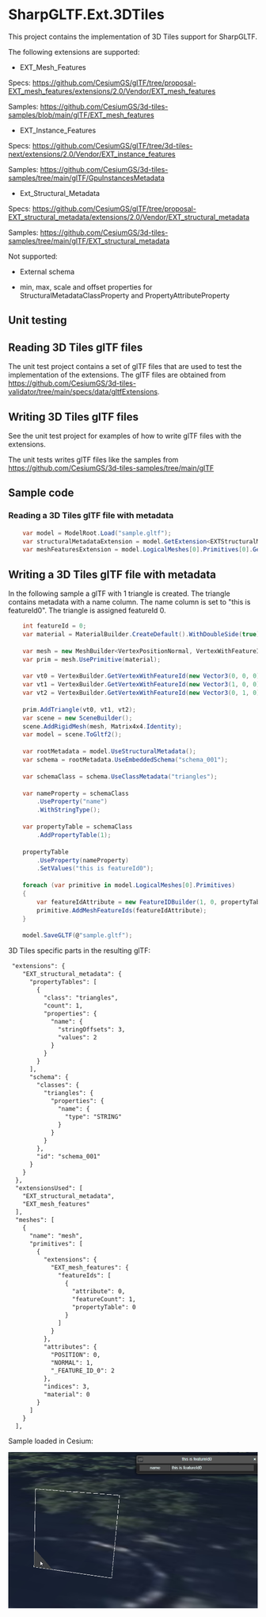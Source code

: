 ﻿# SharpGLTF.Ext.3DTiles

This project contains the implementation of 3D Tiles support for SharpGLTF.

The following extensions are supported:


- EXT_Mesh_Features

Specs: https://github.com/CesiumGS/glTF/tree/proposal-EXT_mesh_features/extensions/2.0/Vendor/EXT_mesh_features

Samples: https://github.com/CesiumGS/3d-tiles-samples/blob/main/glTF/EXT_mesh_features

- EXT_Instance_Features

Specs: https://github.com/CesiumGS/glTF/tree/3d-tiles-next/extensions/2.0/Vendor/EXT_instance_features

Samples: https://github.com/CesiumGS/3d-tiles-samples/tree/main/glTF/GpuInstancesMetadata

- Ext_Structural_Metadata

Specs: https://github.com/CesiumGS/glTF/tree/proposal-EXT_structural_metadata/extensions/2.0/Vendor/EXT_structural_metadata

Samples: https://github.com/CesiumGS/3d-tiles-samples/tree/main/glTF/EXT_structural_metadata

Not supported: 

- External schema 

- min, max, scale and offset properties for StructuralMetadataClassProperty and PropertyAttributeProperty

## Unit testing 

## Reading 3D Tiles glTF files

The unit test project contains a set of glTF files that are used to test the implementation of the extensions. The glTF files 
are obtained from https://github.com/CesiumGS/3d-tiles-validator/tree/main/specs/data/gltfExtensions.

## Writing 3D Tiles glTF files

See the unit test project for examples of how to write glTF files with the extensions.

The unit tests writes glTF files like the samples from https://github.com/CesiumGS/3d-tiles-samples/tree/main/glTF


## Sample code 

### Reading a 3D Tiles glTF file with metadata

```csharp
    var model = ModelRoot.Load("sample.gltf");
    var structuralMetadataExtension = model.GetExtension<EXTStructuralMetadataRoot>();
    var meshFeaturesExtension = model.LogicalMeshes[0].Primitives[0].GetExtension<MeshExtMeshFeatures>();
```

## Writing a 3D Tiles glTF file with metadata

In the following sample a glTF with 1 triangle is created. The triangle contains metadata with
a name column. The name column is set to "this is featureId0". The triangle is assigned featureId 0.

```csharp
    int featureId = 0;
    var material = MaterialBuilder.CreateDefault().WithDoubleSide(true);

    var mesh = new MeshBuilder<VertexPositionNormal, VertexWithFeatureId, VertexEmpty>("mesh");
    var prim = mesh.UsePrimitive(material);

    var vt0 = VertexBuilder.GetVertexWithFeatureId(new Vector3(0, 0, 0), new Vector3(0, 0, 1), featureId);
    var vt1 = VertexBuilder.GetVertexWithFeatureId(new Vector3(1, 0, 0), new Vector3(0, 0, 1), featureId);
    var vt2 = VertexBuilder.GetVertexWithFeatureId(new Vector3(0, 1, 0), new Vector3(0, 0, 1), featureId);

    prim.AddTriangle(vt0, vt1, vt2);
    var scene = new SceneBuilder();
    scene.AddRigidMesh(mesh, Matrix4x4.Identity);
    var model = scene.ToGltf2();

    var rootMetadata = model.UseStructuralMetadata();
    var schema = rootMetadata.UseEmbeddedSchema("schema_001");

    var schemaClass = schema.UseClassMetadata("triangles");

    var nameProperty = schemaClass
        .UseProperty("name")
        .WithStringType();

    var propertyTable = schemaClass
        .AddPropertyTable(1);

    propertyTable
        .UseProperty(nameProperty)
        .SetValues("this is featureId0");

    foreach (var primitive in model.LogicalMeshes[0].Primitives)
    {
        var featureIdAttribute = new FeatureIDBuilder(1, 0, propertyTable);
        primitive.AddMeshFeatureIds(featureIdAttribute);
    }

    model.SaveGLTF(@"sample.gltf");
```

3D Tiles specific parts in the resulting glTF:

```
 "extensions": {
    "EXT_structural_metadata": {
      "propertyTables": [
        {
          "class": "triangles",
          "count": 1,
          "properties": {
            "name": {
              "stringOffsets": 3,
              "values": 2
            }
          }
        }
      ],
      "schema": {
        "classes": {
          "triangles": {
            "properties": {
              "name": {
                "type": "STRING"
              }
            }
          }
        },
        "id": "schema_001"
      }
    }
  },
  "extensionsUsed": [
    "EXT_structural_metadata",
    "EXT_mesh_features"
  ],
  "meshes": [
    {
      "name": "mesh",
      "primitives": [
        {
          "extensions": {
            "EXT_mesh_features": {
              "featureIds": [
                {
                  "attribute": 0,
                  "featureCount": 1,
                  "propertyTable": 0
                }
              ]
            }
          },
          "attributes": {
            "POSITION": 0,
            "NORMAL": 1,
            "_FEATURE_ID_0": 2
          },
          "indices": 3,
          "material": 0
        }
      ]
    }
  ],

  ```

  Sample loaded in Cesium:


  ![alt text](cesium_sample.png)

